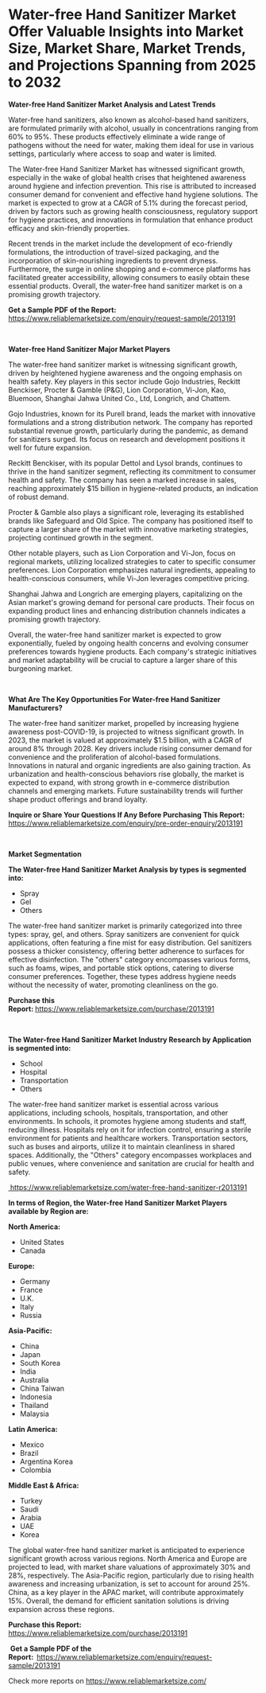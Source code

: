 <p><h1>Water-free Hand Sanitizer Market Offer Valuable Insights into Market Size, Market Share, Market Trends, and Projections Spanning from 2025 to 2032</h1></p><p><strong>Water-free Hand Sanitizer Market Analysis and Latest Trends</strong></p>
<p><p>Water-free hand sanitizers, also known as alcohol-based hand sanitizers, are formulated primarily with alcohol, usually in concentrations ranging from 60% to 95%. These products effectively eliminate a wide range of pathogens without the need for water, making them ideal for use in various settings, particularly where access to soap and water is limited.</p><p>The Water-free Hand Sanitizer Market has witnessed significant growth, especially in the wake of global health crises that heightened awareness around hygiene and infection prevention. This rise is attributed to increased consumer demand for convenient and effective hand hygiene solutions. The market is expected to grow at a CAGR of 5.1% during the forecast period, driven by factors such as growing health consciousness, regulatory support for hygiene practices, and innovations in formulation that enhance product efficacy and skin-friendly properties.</p><p>Recent trends in the market include the development of eco-friendly formulations, the introduction of travel-sized packaging, and the incorporation of skin-nourishing ingredients to prevent dryness. Furthermore, the surge in online shopping and e-commerce platforms has facilitated greater accessibility, allowing consumers to easily obtain these essential products. Overall, the water-free hand sanitizer market is on a promising growth trajectory.</p></p>
<p><strong>Get a Sample PDF of the Report:&nbsp;</strong> <a href="https://www.reliablemarketsize.com/enquiry/request-sample/2013191?utm_campaign=2216&utm_medium=2&utm_source=Github&utm_content=ia&utm_term=10022025&utm_id=water-free-hand-sanitizer">https://www.reliablemarketsize.com/enquiry/request-sample/2013191</a></p>
<p>&nbsp;</p>
<p><strong>Water-free Hand Sanitizer Major Market Players</strong></p>
<p><p>The water-free hand sanitizer market is witnessing significant growth, driven by heightened hygiene awareness and the ongoing emphasis on health safety. Key players in this sector include Gojo Industries, Reckitt Benckiser, Procter & Gamble (P&G), Lion Corporation, Vi-Jon, Kao, Bluemoon, Shanghai Jahwa United Co., Ltd, Longrich, and Chattem.</p><p>Gojo Industries, known for its Purell brand, leads the market with innovative formulations and a strong distribution network. The company has reported substantial revenue growth, particularly during the pandemic, as demand for sanitizers surged. Its focus on research and development positions it well for future expansion.</p><p>Reckitt Benckiser, with its popular Dettol and Lysol brands, continues to thrive in the hand sanitizer segment, reflecting its commitment to consumer health and safety. The company has seen a marked increase in sales, reaching approximately $15 billion in hygiene-related products, an indication of robust demand.</p><p>Procter & Gamble also plays a significant role, leveraging its established brands like Safeguard and Old Spice. The company has positioned itself to capture a larger share of the market with innovative marketing strategies, projecting continued growth in the segment.</p><p>Other notable players, such as Lion Corporation and Vi-Jon, focus on regional markets, utilizing localized strategies to cater to specific consumer preferences. Lion Corporation emphasizes natural ingredients, appealing to health-conscious consumers, while Vi-Jon leverages competitive pricing.</p><p>Shanghai Jahwa and Longrich are emerging players, capitalizing on the Asian market's growing demand for personal care products. Their focus on expanding product lines and enhancing distribution channels indicates a promising growth trajectory.</p><p>Overall, the water-free hand sanitizer market is expected to grow exponentially, fueled by ongoing health concerns and evolving consumer preferences towards hygiene products. Each company's strategic initiatives and market adaptability will be crucial to capture a larger share of this burgeoning market.</p></p>
<p>&nbsp;</p>
<p><strong>What Are The Key Opportunities For Water-free Hand Sanitizer Manufacturers?</strong></p>
<p><p>The water-free hand sanitizer market, propelled by increasing hygiene awareness post-COVID-19, is projected to witness significant growth. In 2023, the market is valued at approximately $1.5 billion, with a CAGR of around 8% through 2028. Key drivers include rising consumer demand for convenience and the proliferation of alcohol-based formulations. Innovations in natural and organic ingredients are also gaining traction. As urbanization and health-conscious behaviors rise globally, the market is expected to expand, with strong growth in e-commerce distribution channels and emerging markets. Future sustainability trends will further shape product offerings and brand loyalty.</p></p>
<p><strong>Inquire or Share Your Questions If Any Before Purchasing This Report:</strong> <a href="https://www.reliablemarketsize.com/enquiry/pre-order-enquiry/2013191?utm_campaign=2216&utm_medium=2&utm_source=Github&utm_content=ia&utm_term=10022025&utm_id=water-free-hand-sanitizer">https://www.reliablemarketsize.com/enquiry/pre-order-enquiry/2013191</a></p>
<p>&nbsp;</p>
<p><strong>Market Segmentation</strong></p>
<p><strong>The Water-free Hand Sanitizer Market Analysis by types is segmented into:</strong></p>
<p><ul><li>Spray</li><li>Gel</li><li>Others</li></ul></p>
<p><p>The water-free hand sanitizer market is primarily categorized into three types: spray, gel, and others. Spray sanitizers are convenient for quick applications, often featuring a fine mist for easy distribution. Gel sanitizers possess a thicker consistency, offering better adherence to surfaces for effective disinfection. The "others" category encompasses various forms, such as foams, wipes, and portable stick options, catering to diverse consumer preferences. Together, these types address hygiene needs without the necessity of water, promoting cleanliness on the go.</p></p>
<p><strong>Purchase this Report:&nbsp;</strong><a href="https://www.reliablemarketsize.com/purchase/2013191?utm_campaign=2216&utm_medium=2&utm_source=Github&utm_content=ia&utm_term=10022025&utm_id=water-free-hand-sanitizer">https://www.reliablemarketsize.com/purchase/2013191</a></p>
<p>&nbsp;</p>
<p><strong>The Water-free Hand Sanitizer Market Industry Research by Application is segmented into:</strong></p>
<p><ul><li>School</li><li>Hospital</li><li>Transportation</li><li>Others</li></ul></p>
<p><p>The water-free hand sanitizer market is essential across various applications, including schools, hospitals, transportation, and other environments. In schools, it promotes hygiene among students and staff, reducing illness. Hospitals rely on it for infection control, ensuring a sterile environment for patients and healthcare workers. Transportation sectors, such as buses and airports, utilize it to maintain cleanliness in shared spaces. Additionally, the "Others" category encompasses workplaces and public venues, where convenience and sanitation are crucial for health and safety.</p></p>
<p><a href="https://www.reliablemarketsize.com/water-free-hand-sanitizer-r2013191?utm_campaign=2216&utm_medium=2&utm_source=Github&utm_content=ia&utm_term=10022025&utm_id=water-free-hand-sanitizer">&nbsp;https://www.reliablemarketsize.com/water-free-hand-sanitizer-r2013191</a></p>
<p><strong>In terms of Region, the Water-free Hand Sanitizer Market Players available by Region are:</strong></p>
<p>
    <p> <strong> North America: </strong>
        <ul>
            <li>United States</li>
            <li>Canada</li>
        </ul>
        </p> 
    <p> <strong> Europe: </strong>
        <ul>
            <li>Germany</li>
            <li>France</li>
            <li>U.K.</li>
            <li>Italy</li>
            <li>Russia</li>
        </ul>
        </p> 
    <p> <strong> Asia-Pacific: </strong>
        <ul>
            <li>China</li>
            <li>Japan</li>
            <li>South Korea</li>
            <li>India</li>
            <li>Australia</li>
            <li>China Taiwan</li>
            <li>Indonesia</li>
            <li>Thailand</li>
            <li>Malaysia</li>
        </ul>
        </p> 
    <p> <strong> Latin America: </strong>
        <ul>
            <li>Mexico</li>
            <li>Brazil</li>
            <li>Argentina Korea</li>
            <li>Colombia</li>
        </ul>
        </p> 
    <p> <strong> Middle East & Africa: </strong>
        <ul>
            <li>Turkey</li>
            <li>Saudi</li>
            <li>Arabia</li>
            <li>UAE</li>
            <li>Korea</li>
        </ul>
    </p>
    </p>
<p><p>The global water-free hand sanitizer market is anticipated to experience significant growth across various regions. North America and Europe are projected to lead, with market share valuations of approximately 30% and 28%, respectively. The Asia-Pacific region, particularly due to rising health awareness and increasing urbanization, is set to account for around 25%. China, as a key player in the APAC market, will contribute approximately 15%. Overall, the demand for efficient sanitation solutions is driving expansion across these regions.</p></p>
<p><strong>Purchase this Report: </strong><a href="https://www.reliablemarketsize.com/purchase/2013191?utm_campaign=2216&utm_medium=2&utm_source=Github&utm_content=ia&utm_term=10022025&utm_id=water-free-hand-sanitizer">https://www.reliablemarketsize.com/purchase/2013191</a></p>
<p>&nbsp;<strong>Get a Sample PDF of the Report:&nbsp;&nbsp;</strong><a href="https://www.reliablemarketsize.com/enquiry/request-sample/2013191?utm_campaign=2216&utm_medium=2&utm_source=Github&utm_content=ia&utm_term=10022025&utm_id=water-free-hand-sanitizer">https://www.reliablemarketsize.com/enquiry/request-sample/2013191</a></p>
<p><strong></strong></p>
<p>Check more reports on <a href="https://www.reliablemarketsize.com/?utm_campaign=2216&utm_medium=2&utm_source=Github&utm_content=ia&utm_term=10022025&utm_id=water-free-hand-sanitizer">https://www.reliablemarketsize.com/</a></p>